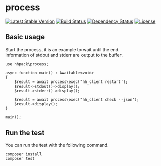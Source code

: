 process
=======================================

[![Latest Stable Version](https://poser.pugx.org/hhpack/process/v/stable)](https://packagist.org/packages/hhpack/process)
[![Build Status](https://travis-ci.org/hhpack/process.svg)](https://travis-ci.org/hhpack/process)
[![Dependency Status](https://www.versioneye.com/user/projects/56298e1036d0ab00160011a2/badge.svg?style=flat)](https://www.versioneye.com/user/projects/56298e1036d0ab00160011a2)
[![License](https://poser.pugx.org/hhpack/process/license)](https://packagist.org/packages/hhpack/process)

Basic usage
----------------------------------------

Start the process, it is an example to wait until the end.  
information of stdout and stderr are output to the buffer.

```hack
use hhpack\process;

async function main() : Awaitable<void>
{
    $result = await process\exec('hh_client restart');
    $result->stdout()->display();
    $result->stderr()->display();

    $result = await process\exec('hh_client check --json');
    $result->display();
}

main();
```

Run the test
----------------------------------------

You can run the test with the following command.

	composer install
	composer test
